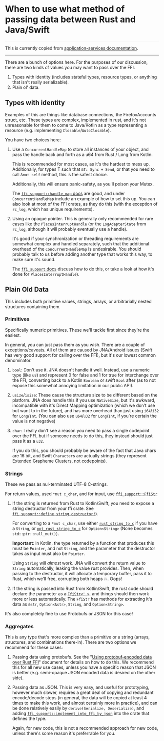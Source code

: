 # When to use what method of passing data between Rust and Java/Swift

---

This is currently copied from [application-services documentation](https://github.com/mozilla/application-services/blob/4347ea9c590d2319db1c994680832cc20bc3758d/docs/howtos/when-to-use-what-in-the-ffi.md).

---

There are a bunch of options here. For the purposes of our discussion,
there are two kinds of values you may want to pass over the FFI.

1. Types with identity (includes stateful types, resource types, or anything that
   isn't really serializable).
2. Plain ol' data.

## Types with identity

Examples of this are things like database connections, the FirefoxAccounts
struct, etc. These types are complex, implemented in rust, and it's not
unreasonable for them to come to Java/Kotlin as a type representing a
resource (e.g. implementing `Closable`/`AutoClosable`).

You have two choices here:

1. Use a `ConcurrentHandleMap` to store all instances of your object, and
   pass the handle back and forth as a u64 from Rust / Long from Kotlin.

   This is recommended for most cases, as it's the hardest to mess up.
   Additionally, for types T such that `&T: Sync + Send`, or that you
   need to call `&mut self` method, this is the safest choice.

   Additionally, this will ensure panic-safety, as you'll poison your Mutex.

   The [`ffi_support::handle_map` docs](https://docs.rs/ffi-support/*/ffi_support/handle_map/index.html)
   are good, and under `ConcurrentHandleMap` include an example of how to set
   this up. You can also look at most of the FFI crates, as they do this (with
   the exception of `rc_log`, which has unique requirements).

2. Using an opaque pointer. This is generally only recommended for rare cases
   like the `PlacesInterruptHandle` (or the `LogAdapterState` from `rc_log`,
   although it will probably eventually use a handle).

   It's good if your synchronization or threading requirements are somewhat
   complex and handled separately, such that the additional overhead of
   the `ConcurrentHandleMap` is undesirable. You should probably talk to us
   before adding another type that works this way, to make sure it's sound.

   The [`ffi_support` docs](https://docs.rs/ffi-support/*/ffi_support/macro.implement_into_ffi_by_pointer.html)
   discuss how to do this, or take a look at how it's done for
   `PlacesInterruptHandle`).

## Plain Old Data

This includes both primitive values, strings, arrays, or arbitrarially nested
structures containing them.

### Primitives

Specifically numeric primitives. These we'll tackle first since they're the
easiest.

In general, you can just pass them as you wish. There are a couple of
exceptions/caveats. All of them are caused by JNA/Android issues (Swift has very
good support for calling over the FFI), but it's our lowest common denominator.

1. `bool`: Don't use it. JNA doesn't handle it well. Instead, use a numeric type
    (like `u8`) and represent 0 for false and 1 for true for interchange over the
    FFI, converting back to a Kotlin `Boolean` or swift `Bool` after (as to
    not expose this somewhat annoying limitation in our public API).

2. `usize`/`isize`: These cause the structure size to be different based on the
   platform. JNA does handle this if you use `NativeSize`, but it's awkward,
   incompatible with it's Direct Mapping optimization (which we don't use but
   want to in the future), and has more overhead than just using `i64`/`i32` for
   `Long`/`Int`. (You can also use `u64`/`u32` for `Long`/`Int`, if you're certain the
   value is not negative)

3. `char`: I really don't see a reason you need to pass a single codepoint over the
   FFI, but if someone needs to do this, they instead should just pass it as a `u32`.

    If you do this, you should probably be aware of the fact that Java chars are 16
    bit, and Swift `Character`s are actually strings (they represent Extended
    Grapheme Clusters, not codepoints).

### Strings

These we pass as nul-terminated UTF-8 C-strings.

For return values, used `*mut c_char`, and for input, use
[`ffi_support::FfiStr`](https://docs.rs/ffi-support/*/ffi_support/struct.FfiStr.html)

1. If the string is returned from Rust to Kotlin/Swift, you need to expose a
   string destructor from your ffi crate. See
   [`ffi_support::define_string_destructor!`](https://docs.rs/ffi-support/*/ffi_support/macro.define_string_destructor.html)).

    For converting to a `*mut c_char`, use either
   [`rust_string_to_c`](https://docs.rs/ffi-support/*/ffi_support/fn.rust_string_to_c.html)
    if you have a `String`, or
   [`opt_rust_string_to_c`](https://docs.rs/ffi-support/*/ffi_support/fn.opt_rust_string_to_c.html)
    for `Option<String>` (None becomes `std::ptr::null_mut()`).

    **Important**: In Kotlin, the type returned by a function that produces this
    must be `Pointer`, and not `String`, and the parameter that the destructor takes
    as input must also be `Pointer`.

    Using `String` will *almost* work. JNA will convert the return value to
    `String` automatically, leaking the value rust provides. Then, when passing
    to the destructor, it will allocate a temporary buffer, pass it to Rust, which
    we'll free, corrupting both heaps 💥. Oops!

2. If the string is passed into Rust from Kotlin/Swift, the rust code should
   declare the parameter as a [`FfiStr<'_>`](https://docs.rs/ffi-support/*/ffi_support/struct.FfiStr.html).
   and things should then work more or less automatically. The `FfiStr` has methods
   for extracting it's data as `&str`, `Option<&str>`, `String`, and `Option<String>`.

It's also completely fine to use Protobufs or JSON for this case!

### Aggregates

This is any type that's more complex than a primitive or a string (arrays,
structures, and combinations there-in). There are two options we recommend for
these cases:

1. Passing data using protobufs. See the
   "[Using protobuf-encoded data over Rust FFI](https://github.com/mozilla/application-services/blob/master/docs/howtos/passing-protobuf-data-over-ffi.md)"
   document for details on how to do this. We recommend this for all new use cases, unless
   you have a specific reason that JSON is better (e.g. semi-opaque JSON encoded data is
   desired on the other side).

2. Passing data as JSON. This is very easy, and useful for prototyping, however
   much slower, requires a great deal of copying and redundant encode/decode
   steps (in general, the data will be copied at least 4 times to make this
   work, and almost certainly more in practice), and can be done relatively
   easily by `derive(Serialize, Deserialize)`, and adding
   [`ffi_support::implement_into_ffi_by_json`](https://docs.rs/ffi-support/*/ffi_support/macro.implement_into_ffi_by_json.html)
   into the crate that defines the type.

   Again, for new code, this is not a recommended approach for new code, unless
   there's some reason it's preferrable for you.
